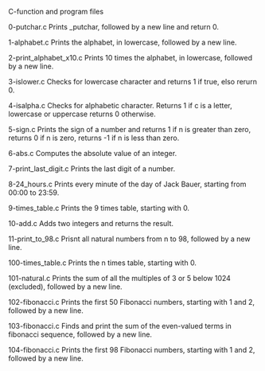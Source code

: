 C-function and program files

0-putchar.c
Prints _putchar, followed by a new line and return 0.

1-alphabet.c
Prints the alphabet, in lowercase, followed by a new line.

2-print_alphabet_x10.c
Prints 10 times the alphabet, in lowercase, followed by a new line.

3-islower.c
Checks for lowercase character and returns 1 if true, elso rerurn 0.

4-isalpha.c
Checks for alphabetic character. Returns 1 if c is a letter, lowercase or uppercase
returns 0 otherwise.

5-sign.c
Prints the sign of a number and returns 1 if n is greater than zero, returns 0 if n is zero, returns -1 if n is less than zero.

6-abs.c
Computes the absolute value of an integer.

7-print_last_digit.c
Prints the last digit of a number.

8-24_hours.c
Prints every minute of the day of Jack Bauer, starting from 00:00 to 23:59.

9-times_table.c
Prints the 9 times table, starting with 0.

10-add.c
Adds two integers and returns the result.

11-print_to_98.c
Prisnt all natural numbers from n to 98, followed by a new line.

100-times_table.c
Prints the n times table, starting with 0.

101-natural.c
Prints the sum of all the multiples of 3 or 5 below 1024 (excluded), followed by a new line.

102-fibonacci.c
Prints the first 50 Fibonacci numbers, starting with 1 and 2, followed by a new line.

103-fibonacci.c
Finds and print the sum of the even-valued terms in fibonacci sequence, followed by a new line.

104-fibonacci.c
Prints the first 98 Fibonacci numbers, starting with 1 and 2, followed by a new line.

